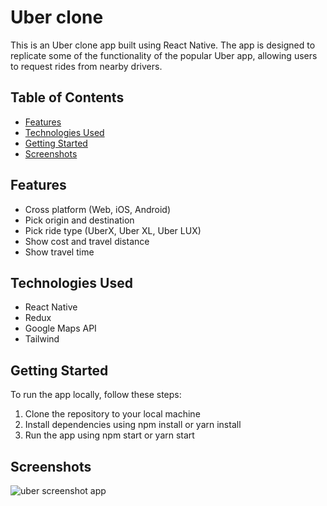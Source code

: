 # Uber clone

This is an Uber clone app built using React Native. The app is designed to replicate some of the functionality of the popular Uber app, allowing users to request rides from nearby drivers.


## Table of Contents
+ [Features](#Features)
+ [Technologies Used](#Technologies-Used)
+ [Getting Started](#Getting-Started)
+ [Screenshots](#Screenshots)


## Features
+ Cross platform (Web, iOS, Android)
+ Pick origin and destination
+ Pick ride type (UberX, Uber XL, Uber LUX)
+ Show cost and travel distance
+ Show travel time

## Technologies Used
+ React Native
+ Redux
+ Google Maps API
+ Tailwind

## Getting Started
To run the app locally, follow these steps:

1. Clone the repository to your local machine
2. Install dependencies using npm install or yarn install
3. Run the app using npm start or yarn start

## Screenshots
![uber screenshot app](https://github.com/NilArj/uber/tree/main/assets)


